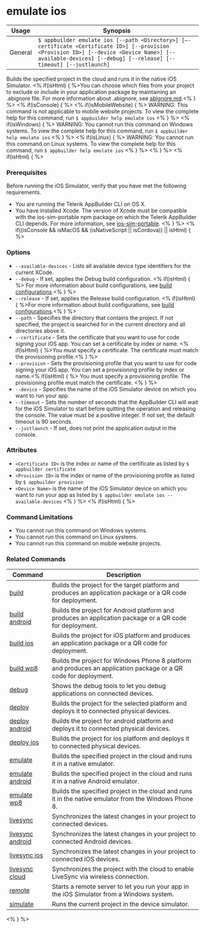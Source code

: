 emulate ios
==========

Usage | Synopsis
------|-------
General | `$ appbuilder emulate ios [--path <Directory>] [–-certificate <Certificate ID>] [--provision <Provision ID>] [--device <Device Name>] [--available-devices] [--debug] [--release] [--timeout] [--justlaunch]`

Builds the specified project in the cloud and runs it in the native iOS Simulator. <% if(isHtml) { %>You can choose which files from your project to exclude or include in your application package by maintaining an .abignore file. For more information about .abignore, see [abignore.md](https://github.com/Icenium/icenium-cli/blob/release/ABIGNORE.md).<% } %>
<% if(isConsole) { %>
<% if(isMobileWebsite) { %>
WARNING: This command is not applicable to mobile website projects. To view the complete help for this command, run `$ appbuilder help emulate ios`
<% } %> 
<% if(isWindows) { %>
WARNING: You cannot run this command on Windows systems. To view the complete help for this command, run `$ appbuilder help emulate ios`
<% } %> 
<% if(isLinux) { %>
WARNING: You cannot run this command on Linux systems. To view the complete help for this command, run `$ appbuilder help emulate ios`
<% } %> 
<% } %>
<% if(isHtml) { %>
### Prerequisites
Before running the iOS Simulator, verify that you have met the following requirements.
* You are running the Telerik AppBuilder CLI on OS X.
* You have installed Xcode. The version of Xcode must be compatible with the ios-sim-portable npm package on which the  Telerik AppBuilder CLI depends.  For more information, see [ios-sim-portable](https://www.npmjs.org/package/ios-sim-portable).
<% } %>
<% if((isConsole && isMacOS && (isNativeScript || isCordova)) || isHtml) { %>
### Options
* `--available-devices` - Lists all available device type identifiers for the current XCode.
* `--debug` - If set, applies the Debug build configuration. <% if(isHtml) { %> For more information about build configurations, see [build configurations](http://docs.telerik.com/platform/appbuilder/build-configurations/overview).<% } %>
* `--release` - If set, applies the Release build configuration. <% if(isHtml) { %>For more information about build configurations, see [build configurations](http://docs.telerik.com/platform/appbuilder/build-configurations/overview).<% } %>
* `--path` - Specifies the directory that contains the project. If not specified, the project is searched for in the current directory and all directories above it.
* `--certificate` - Sets the certificate that you want to use for code signing your iOS app. You can set a certificate by index or name. <% if(isHtml) { %>You must specify a certificate. The certificate must match the provisioning profile.<% } %>
* `--provision` - Sets the provisioning profile that you want to use for code signing your iOS app. You can set a provisioning profile by index or name.<% if(isHtml) { %> You must specify a provisioning profile. The provisioning profile must match the certificate. <% } %>    
* `--device` - Specifies the name of the iOS Simulator device on which you want to run your app. 
* `--timeout` - Sets the number of seconds that the AppBuilder CLI will wait for the iOS Simulator to start before quitting the operation and releasing the console. The value must be a positive integer. If not set, the default timeout is 90 seconds.
* `--justlaunch` - If set, does not print the application output in the console.

### Attributes
* `<Certificate ID>` is the index or name of the certificate as listed by `$ appbuilder certificate`
* `<Provision ID>` is the index or name of the provisioning profile as listed by `$ appbuilder provision`
* `<Device Name>` is the name of the iOS Simulator device on which you want to run your app as listed by `$ appbuilder emulate ios --available-devices`
<% } %>
<% if(isHtml) { %> 
### Command Limitations

* You cannot run this command on Windows systems.
* You cannot run this command on Linux systems.
* You cannot run this command on mobile website projects.

### Related Commands

Command | Description
----------|----------
[build](build.html) | Builds the project for the target platform and produces an application package or a QR code for deployment.
[build android](build-android.html) | Builds the project for Android platform and produces an application package or a QR code for deployment.
[build ios](build-ios.html) | Builds the project for iOS platform and produces an application package or a QR code for deployment.
[build wp8](build-wp8.html) | Builds the project for Windows Phone 8 platform and produces an application package or a QR code for deployment.
[debug](debug.html) | Shows the debug tools to let you debug applications on connected devices.
[deploy](deploy.html) | Builds the project for the selected platform and deploys it to connected physical devices.
[deploy android](deploy-android.html) | Builds the project for android platform and deploys it to connected physical devices.
[deploy ios](deploy-ios.html) | Builds the project for ios platform and deploys it to connected physical devices.
[emulate](emulate.html) | Builds the specified project in the cloud and runs it in a native emulator.
[emulate android](emulate-android.html) | Builds the specified project in the cloud and runs it in a native Android emulator.
[emulate wp8](emulate-wp8.html) | Builds the specified project in the cloud and runs it in the native emulator from the Windows Phone 8.
[livesync](livesync.html) | Synchronizes the latest changes in your project to connected devices.
[livesync android](livesync-android.html) | Synchronizes the latest changes in your project to connected Android devices.
[livesync ios](livesync-ios.html) | Synchronizes the latest changes in your project to connected iOS devices.
[livesync cloud](livesync-cloud.html) | Synchronizes the project with the cloud to enable LiveSync via wireless connection.
[remote](remote.html) | Starts a remote server to let you run your app in the iOS Simulator from a Windows system.
[simulate](simulate.html) | Runs the current project in the device simulator.
<% } %>